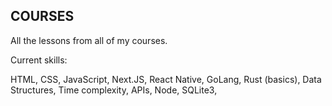 ## COURSES

All the lessons from all of my courses.

Current skills:

HTML, CSS,
JavaScript,
Next.JS,
React Native,
GoLang,
Rust (basics),
Data Structures,
Time complexity,
APIs,
Node,
SQLite3,
